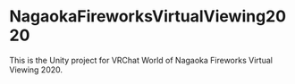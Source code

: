 # NagaokaFireworksVirtualViewing2020
This is the Unity project for VRChat World of Nagaoka Fireworks Virtual Viewing 2020.
